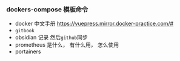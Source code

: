 
### dockers-compose 模板命令

-  docker 中文手册 https://vuepress.mirror.docker-practice.com/#
- `gitbook`
- obsidian 记录 然后`github`同步
- prometheus 是什么， 有什么用， 怎么使用
- portainers